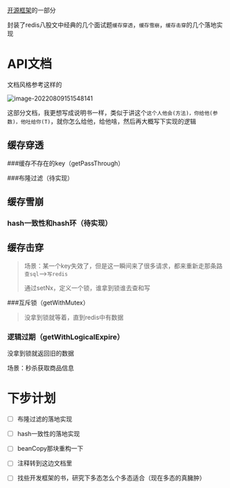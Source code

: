 [开源框架](https://github.com/code-brandon/mz-cloud)的一部分

封装了redis八股文中经典的几个面试题`缓存穿透`，`缓存雪崩`，`缓存击穿`的几个落地实现

# API文档

文档风格参考这样的

![image-20220809151548141](https://s2.loli.net/2022/08/09/EdizkpPnHFtAwqe.png)

这部分文档，我更想写成说明书一样，类似于讲这个`这个人他会(方法)，你给他(参数)，他吐给你(T)`，就你怎么给他，给他啥，然后再大概写下实现的逻辑

## 缓存穿透

###缓存不存在的key（getPassThrough）

###布隆过滤（待实现）

## 缓存雪崩

### hash一致性和hash环（待实现）

## 缓存击穿

> 场景：某一个key失效了，但是这一瞬间来了很多请求，都来重新走那条路`查sql`-->`写redis`
>
> 通过setNx，定义一个锁，谁拿到锁谁去查和写

###互斥锁（getWithMutex）

> 没拿到锁就等着，直到redis中有数据



### 逻辑过期（getWithLogicalExpire）

没拿到锁就返回旧的数据

场景：秒杀获取商品信息





# 下步计划

+ [ ] 布隆过滤的落地实现
+ [ ] hash一致性的落地实现
+ [ ] beanCopy那块重构一下
+ [ ] 注释转到这边文档里
+ [ ] 找些开发框架的书，研究下多态怎么个多态适合（现在多态的真臃肿）

